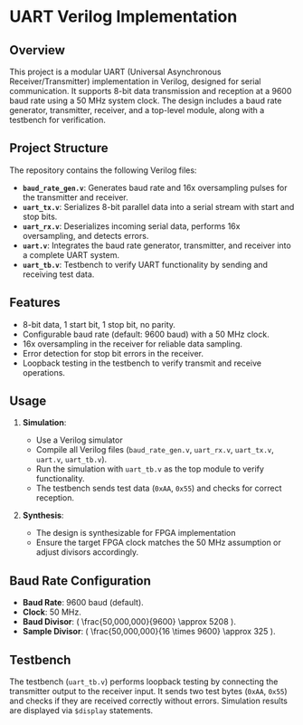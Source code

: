 # UART Verilog Implementation

## Overview
This project is a modular UART (Universal Asynchronous Receiver/Transmitter) implementation in Verilog, designed for serial communication. It supports 8-bit data transmission and reception at a 9600 baud rate using a 50 MHz system clock. The design includes a baud rate generator, transmitter, receiver, and a top-level module, along with a testbench for verification.

## Project Structure
The repository contains the following Verilog files:
- **`baud_rate_gen.v`**: Generates baud rate and 16x oversampling pulses for the transmitter and receiver.
- **`uart_tx.v`**: Serializes 8-bit parallel data into a serial stream with start and stop bits.
- **`uart_rx.v`**: Deserializes incoming serial data, performs 16x oversampling, and detects errors.
- **`uart.v`**: Integrates the baud rate generator, transmitter, and receiver into a complete UART system.
- **`uart_tb.v`**: Testbench to verify UART functionality by sending and receiving test data.

## Features
- 8-bit data, 1 start bit, 1 stop bit, no parity.
- Configurable baud rate (default: 9600 baud) with a 50 MHz clock.
- 16x oversampling in the receiver for reliable data sampling.
- Error detection for stop bit errors in the receiver.
- Loopback testing in the testbench to verify transmit and receive operations.

## Usage
1. **Simulation**:
   - Use a Verilog simulator
   - Compile all Verilog files (`baud_rate_gen.v`, `uart_rx.v`, `uart_tx.v`, `uart.v`, `uart_tb.v`).
   - Run the simulation with `uart_tb.v` as the top module to verify functionality.
   - The testbench sends test data (`0xAA`, `0x55`) and checks for correct reception.

2. **Synthesis**:
   - The design is synthesizable for FPGA implementation
   - Ensure the target FPGA clock matches the 50 MHz assumption or adjust divisors accordingly.

## Baud Rate Configuration
- **Baud Rate**: 9600 baud (default).
- **Clock**: 50 MHz.
- **Baud Divisor**: \( \frac{50,000,000}{9600} \approx 5208 \).
- **Sample Divisor**: \( \frac{50,000,000}{16 \times 9600} \approx 325 \).

## Testbench
The testbench (`uart_tb.v`) performs loopback testing by connecting the transmitter output to the receiver input. It sends two test bytes (`0xAA`, `0x55`) and checks if they are received correctly without errors. Simulation results are displayed via `$display` statements.
